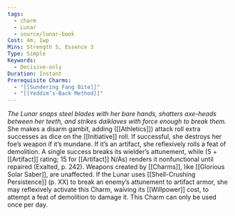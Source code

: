 ```yaml
---
tags:
  - charm
  - Lunar
  - source/lunar-book
Cost: 4m, 1wp
Mins: Strength 5, Essence 3
Type: Simple
Keywords:
  - Decisive-only
Duration: Instant
Prerequisite Charms:
  - "[[Sundering Fang Bite]]"
  - "[[Yeddim’s-Back Method]]"
---
```

*The Lunar snaps steel blades with her bare hands, shatters axe-heads between her teeth, and strikes daiklaves with force enough to break them.*
She makes a disarm gambit, adding ([[Athletics]]) attack roll extra successes as dice on the [[Initiative]] roll. If successful, she destroys her foe’s weapon if it’s mundane. If it’s an artifact, she reflexively rolls a feat of demolition. A single success breaks its wielder’s attunement, while (5 + [[Artifact]] rating; 15 for [[Artifact]] N/As) renders it nonfunctional until repaired (Exalted, p. 242). Weapons created by [[Charms]], like [[Glorious Solar Saber]], are unaffected. If the Lunar uses [[Shell-Crushing Persistence]] (p. XX) to break an enemy’s attunement to artifact armor, she may reflexively activate this Charm, waiving its [[Willpower]] cost, to attempt a feat of demolition to damage it. This Charm can only be used once per day.